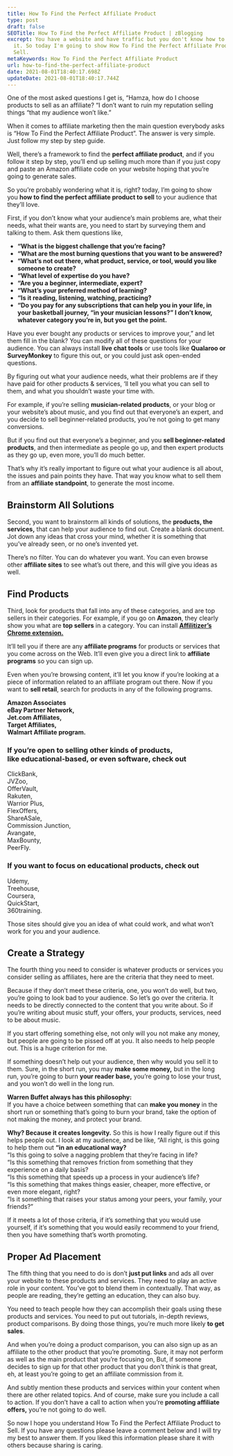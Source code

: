 ```yaml
---
title: How To Find the Perfect Affiliate Product
type: post
draft: false
SEOTitle: How To Find the Perfect Affiliate Product | zBlogging
excrept: You have a website and have traffic but you don't know how to monetize
  it. So today I'm going to show How To Find the Perfect Affiliate Product to
  Sell.
metaKeywords: How To Find the Perfect Affiliate Product
url: how-to-find-the-perfect-affiliate-product
date: 2021-08-01T18:40:17.698Z
updateDate: 2021-08-01T18:40:17.744Z
---
```

One of the most asked questions I get is, “Hamza, how do I choose products to sell as an affiliate? “I don’t want to ruin my reputation selling things “that my audience won’t like.”

When it comes to affiliate marketing then the main question everybody asks is “How To Find the Perfect Affiliate Product”. The answer is very simple. Just follow my step by step guide.

Well, there’s a framework to find the **perfect affiliate product**, and if you follow it step by step, you’ll end up selling much more than if you just copy and paste an Amazon affiliate code on your website hoping that you’re going to generate sales.

So you’re probably wondering what it is, right? today, I’m going to show you **how to find the perfect affiliate product to sell** to your audience that they’ll love.

First, if you don’t know what your audience’s main problems are, what their needs, what their wants are, you need to start by surveying them and talking to them. Ask them questions like,

* **“What is the biggest challenge that you’re facing?**
* **“What are the most burning questions that you want to be answered?**
* **“What’s not out there, what product, service, or tool, would you like someone to create?**
* **“What level of expertise do you have?**
* **“Are you a beginner, intermediate, expert?**
* **“What’s your preferred method of learning?**
* **“Is it reading, listening, watching, practicing?**
* **“Do you pay for any subscriptions that can help you in your life, in your basketball journey, “in your musician lessons?” I don’t know, whatever category you’re in, but you get the point.**

Have you ever bought any products or services to improve your,” and let them fill in the blank? You can modify all of these questions for your audience. You can always install **live chat tools** or use tools like **Qualaroo or SurveyMonkey** to figure this out, or you could just ask open-ended questions.

By figuring out what your audience needs, what their problems are if they have paid for other products & services, ‘ll tell you what you can sell to them, and what you shouldn’t waste your time with.

For example, if you’re selling **musician-related products**, or your blog or your website’s about music, and you find out that everyone’s an expert, and you decide to sell beginner-related products, you’re not going to get many conversions.

But if you find out that everyone’s a beginner, and you **sell beginner-related products**, and then intermediate as people go up, and then expert products as they go up, even more, you’ll do much better.

That’s why it’s really important to figure out what your audience is all about, the issues and pain points they have. That way you know what to sell them from an **affiliate standpoint**, to generate the most income. 

<!--StartFragment-->

## Brainstorm All Solutions

Second, you want to brainstorm all kinds of solutions, the **products, the services,** that can help your audience to find out. Create a blank document. Jot down any ideas that cross your mind, whether it is something that you’ve already seen, or no one’s invented yet.

There’s no filter. You can do whatever you want. You can even browse other **affiliate sites** to see what’s out there, and this will give you ideas as well.

## Find Products

Third, look for products that fall into any of these categories, and are top sellers in their categories. For example, if you go on **Amazon**, they clearly show you what are **top sellers** in a category. You can install **[Affilitizer’s Chrome extension.](https://chrome.google.com/webstore/detail/affilitizer/oiclkoiceoklnignlihmpciebcppgbcm?hl=en)**

It’ll tell you if there are any **affiliate programs** for products or services that you come across on the Web. It’ll even give you a direct link to **affiliate programs** so you can sign up.

Even when you’re browsing content, it’ll let you know if you’re looking at a piece of information related to an affiliate program out there. Now if you want to **sell retail**, search for products in any of the following programs.

**Amazon Associates**\
**eBay Partner Network,**\
**Jet.com Affiliates,**\
**Target Affiliates,**\
**Walmart Affiliate program.**

### If you’re open to selling other kinds of products, like **educational-based, or even software**, check out

ClickBank,\
JVZoo,\
OfferVault,\
Rakuten,\
Warrior Plus,\
FlexOffers,\
ShareASale,\
Commission Junction,\
Avangate,\
MaxBounty,\
PeerFly.

### If you want to focus on **educational products**, check out

Udemy,\
Treehouse,\
Coursera,\
QuickStart,\
360training.

Those sites should give you an idea of what could work, and what won’t work for you and your audience.

## Create a Strategy

The fourth thing you need to consider is whatever products or services you consider selling as affiliates, here are the criteria that they need to meet.

Because if they don’t meet these criteria, one, you won’t do well, but two, you’re going to look bad to your audience. So let’s go over the criteria. It needs to be directly connected to the content that you write about. So if you’re writing about music stuff, your offers, your products, services, need to be about music.

If you start offering something else, not only will you not make any money, but people are going to be pissed off at you. It also needs to help people out. This is a huge criterion for me.

If something doesn’t help out your audience, then why would you sell it to them. Sure, in the short run, you may **make some money,** but in the long run, you’re going to burn **your reader base,** you’re going to lose your trust, and you won’t do well in the long run.

**Warren Buffet always has this philosophy:**\
If you have a choice between something that can **make you money** in the short run or something that’s going to burn your brand, take the option of not making the money, and protect your brand.

**Why? Because it creates longevity.** So this is how I really figure out if this helps people out. I look at my audience, and be like, “All right, is this going to help them out **“in an educational way?**\
“Is this going to solve a nagging problem that they’re facing in life?\
“Is this something that removes friction from something that they experience on a daily basis?\
“Is this something that speeds up a process in your audience’s life?\
“Is this something that makes things easier, cheaper, more effective, or even more elegant, right?\
“Is it something that raises your status among your peers, your family, your friends?”

If it meets a lot of those criteria, if it’s something that you would use yourself, if it’s something that you would easily recommend to your friend, then you have something that’s worth promoting.

## Proper Ad Placement

The fifth thing that you need to do is don’t **just put links** and ads all over your website to these products and services. They need to play an active role in your content. You’ve got to blend them in contextually. That way, as people are reading, they’re getting an education, they can also buy.

You need to teach people how they can accomplish their goals using these products and services. You need to put out tutorials, in-depth reviews, product comparisons. By doing those things, you’re much more likely **to get sales**.

And when you’re doing a product comparison, you can also sign up as an affiliate to the other product that you’re promoting. Sure, it may not perform as well as the main product that you’re focusing on, But, if someone decides to sign up for that other product that you don’t think is that great, eh, at least you’re going to get an affiliate commission from it.

And subtly mention these products and services within your content when there are other related topics. And of course, make sure you include a call to action. If you don’t have a call to action when you’re **promoting affiliate offers,** you’re not going to do well.

So now I hope you understand How To Find the Perfect Affiliate Product to Sell. If you have any questions please leave a comment below and I will try my best to answer them. If you liked this information please share it with others because sharing is caring.